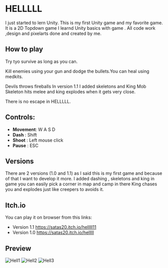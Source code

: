 # HELLLLL
I just started to lern Unity.
This is my first Unity game and my favorite game.
It is a 2D Topdown game I learnd Unity basics with game .
All code work ,design and  pixelarts done  and created by me.

## How to play
Try tyo survive as long as you can.

Kill enemies using your gun and dodge the bullets.You can heal using medkits.

Devils throws fireballs In version 1.1  I added skeletons and King Mob Skeleton hits melee and king explodes when it gets very close.


There is no escape in HELLLLL.


## Controls:
- **Movement**: W A S D
- **Dash** : Shift
- **Shoot** : Left mouse click
- **Pause** : ESC


## Versions
There are 2 versions (1.0 and 1.1) as I said this is my first game and because of that I want to develop it more. I added dashing , skeletons and king in game  you can easily pick a corner in map and camp in there   King chases you and explodes just like creepers   to avoids it.



## Itch.io

You can play it on browser from this links:
- Version 1.1 https://satas20.itch.io/helllll11 
- Version 1.0 https://satas20.itch.io/helllll  


## Preview
![Hell1](https://user-images.githubusercontent.com/84992313/195200764-0199208f-ac49-448a-951a-32dae36044be.png)
![Hell2](https://user-images.githubusercontent.com/84992313/195200770-5304b956-beeb-4365-9471-f75f362a5669.png)
![Hell3](https://user-images.githubusercontent.com/84992313/195200778-2394085b-d346-487b-b5bc-43d0a5df28a8.png)
